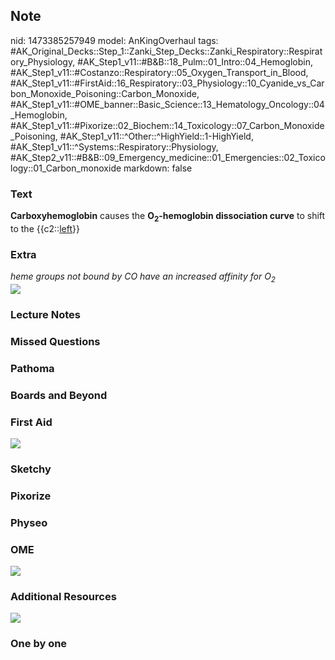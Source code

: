 ## Note
nid: 1473385257949
model: AnKingOverhaul
tags: #AK_Original_Decks::Step_1::Zanki_Step_Decks::Zanki_Respiratory::Respiratory_Physiology, #AK_Step1_v11::#B&B::18_Pulm::01_Intro::04_Hemoglobin, #AK_Step1_v11::#Costanzo::Respiratory::05_Oxygen_Transport_in_Blood, #AK_Step1_v11::#FirstAid::16_Respiratory::03_Physiology::10_Cyanide_vs_Carbon_Monoxide_Poisoning::Carbon_Monoxide, #AK_Step1_v11::#OME_banner::Basic_Science::13_Hematology_Oncology::04_Hemoglobin, #AK_Step1_v11::#Pixorize::02_Biochem::14_Toxicology::07_Carbon_Monoxide_Poisoning, #AK_Step1_v11::^Other::^HighYield::1-HighYield, #AK_Step1_v11::^Systems::Respiratory::Physiology, #AK_Step2_v11::#B&B::09_Emergency_medicine::01_Emergencies::02_Toxicology::01_Carbon_monoxide
markdown: false

### Text
<div>
  <b>Carboxyhemoglobin</b> causes the <b>O<sub>2</sub>-hemoglobin
  dissociation curve</b> to shift to the {{c2::<u>left</u>}}
</div>

### Extra
<div>
  <i>heme groups not bound by CO have an increased affinity for
  O<sub>2</sub></i>
</div>
<div><img src="paste-123480309760344.jpg"></div>

### Lecture Notes


### Missed Questions


### Pathoma


### Boards and Beyond


### First Aid
<img src="tmpaik2I6.png">

### Sketchy


### Pixorize


### Physeo


### OME
<div class="ome-widget">
  <a href=
  "https://onlinemeded.org/spa/heme-onc/hemoglobin/acquire?ref=anki">
  <img src="_OME_AnkiFlashcards_Lesson_3.png"></a>
</div>

### Additional Resources
<img src="Blood%20gas%20with%20poisonings_1606536512076.png">

### One by one

